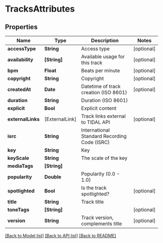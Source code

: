 # TracksAttributes

## Properties
Name | Type | Description | Notes
------------ | ------------- | ------------- | -------------
**accessType** | **String** | Access type | [optional] 
**availability** | **[String]** | Available usage for this track | [optional] 
**bpm** | **Float** | Beats per minute | [optional] 
**copyright** | **String** | Copyright | [optional] 
**createdAt** | **Date** | Datetime of track creation (ISO 8601) | [optional] 
**duration** | **String** | Duration (ISO 8601) | 
**explicit** | **Bool** | Explicit content | 
**externalLinks** | [ExternalLink] | Track links external to TIDAL API | [optional] 
**isrc** | **String** | International Standard Recording Code (ISRC) | 
**key** | **String** | Key | 
**keyScale** | **String** | The scale of the key | 
**mediaTags** | **[String]** |  | 
**popularity** | **Double** | Popularity (0.0 - 1.0) | 
**spotlighted** | **Bool** | Is the track spotlighted? | [optional] 
**title** | **String** | Track title | 
**toneTags** | **[String]** |  | [optional] 
**version** | **String** | Track version, complements title | [optional] 

[[Back to Model list]](../README.md#documentation-for-models) [[Back to API list]](../README.md#documentation-for-api-endpoints) [[Back to README]](../README.md)


